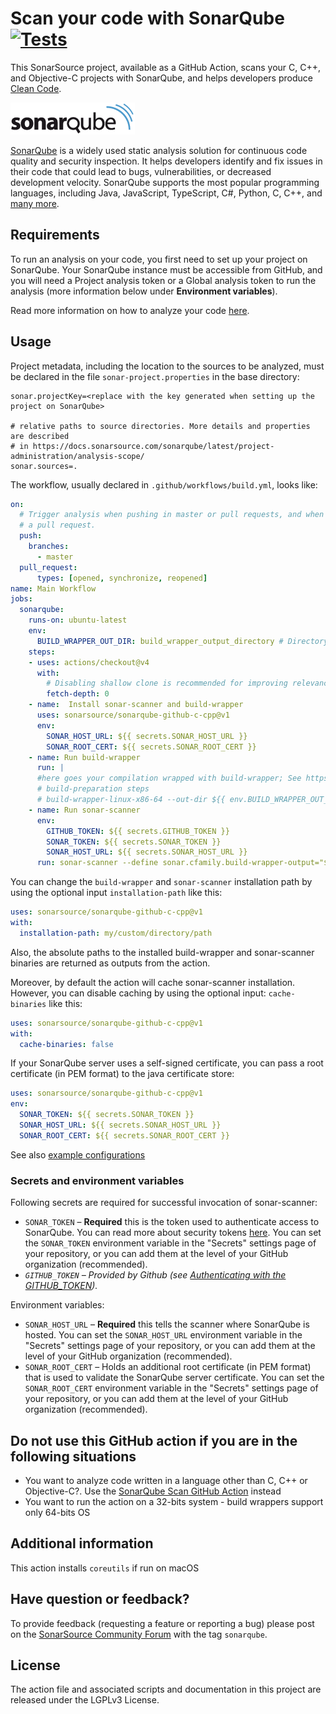 # Scan your code with SonarQube [![Tests](https://github.com/SonarSource/sonarqube-github-c-cpp/actions/workflows/tests.yml/badge.svg)](https://github.com/SonarSource/sonarqube-github-c-cpp/actions/workflows/tests.yml)

This SonarSource project, available as a GitHub Action, scans your C, C++, and Objective-C projects with SonarQube, and helps developers produce 
[Clean Code](https://www.sonarsource.com/solutions/clean-code/?utm_medium=referral&utm_source=github&utm_campaign=clean-code&utm_content=sonarqube-scan-action).

<img alt="The SonarQube logo" src="./images/SonarQube-72px.png">

[SonarQube](https://www.sonarsource.com/products/sonarqube/) is a widely used static analysis solution for continuous code quality and security inspection. 
It helps developers identify and fix issues in their code that could lead to bugs, vulnerabilities, or decreased development velocity.
SonarQube supports the most popular programming languages, including Java, JavaScript, TypeScript, C#, Python, C, C++, and [many more](https://www.sonarsource.com/knowledge/languages/).

## Requirements

To run an analysis on your code, you first need to set up your project on SonarQube. 
Your SonarQube instance must be accessible from GitHub, and you will need a Project analysis token or a Global analysis token to run the analysis (more information below under **Environment variables**).

Read more information on how to analyze your code [here](https://docs.sonarqube.org/latest/analysis/github-integration/).


## Usage


Project metadata, including the location to the sources to be analyzed, must be declared in the file `sonar-project.properties` in the base directory:

```properties
sonar.projectKey=<replace with the key generated when setting up the project on SonarQube>

# relative paths to source directories. More details and properties are described
# in https://docs.sonarsource.com/sonarqube/latest/project-administration/analysis-scope/
sonar.sources=.
```

The workflow, usually declared in `.github/workflows/build.yml`, looks like:

```yaml
on:
  # Trigger analysis when pushing in master or pull requests, and when creating
  # a pull request.
  push:
    branches:
      - master
  pull_request:
      types: [opened, synchronize, reopened]
name: Main Workflow
jobs:
  sonarqube:
    runs-on: ubuntu-latest
    env:
      BUILD_WRAPPER_OUT_DIR: build_wrapper_output_directory # Directory where build-wrapper output will be placed
    steps:
    - uses: actions/checkout@v4
      with:
        # Disabling shallow clone is recommended for improving relevancy of reporting
        fetch-depth: 0
    - name:  Install sonar-scanner and build-wrapper
      uses: sonarsource/sonarqube-github-c-cpp@v1
      env:
        SONAR_HOST_URL: ${{ secrets.SONAR_HOST_URL }}
        SONAR_ROOT_CERT: ${{ secrets.SONAR_ROOT_CERT }}
    - name: Run build-wrapper
      run: |
      #here goes your compilation wrapped with build-wrapper; See https://docs.sonarsource.com/sonarqube/latest/analyzing-source-code/languages/c-family/#using-build-wrapper for more information
      # build-preparation steps
      # build-wrapper-linux-x86-64 --out-dir ${{ env.BUILD_WRAPPER_OUT_DIR }} build-command
    - name: Run sonar-scanner
      env:
        GITHUB_TOKEN: ${{ secrets.GITHUB_TOKEN }}
        SONAR_TOKEN: ${{ secrets.SONAR_TOKEN }}
        SONAR_HOST_URL: ${{ secrets.SONAR_HOST_URL }}
      run: sonar-scanner --define sonar.cfamily.build-wrapper-output="${{ env.BUILD_WRAPPER_OUT_DIR }}" #Consult https://docs.sonarsource.com/sonarqube/latest/analyzing-source-code/scanners/sonarscanner/ for more information and options
```

You can change the `build-wrapper` and `sonar-scanner` installation path by using the optional input `installation-path` like this:

```yaml
uses: sonarsource/sonarqube-github-c-cpp@v1
with:
  installation-path: my/custom/directory/path
```
Also, the absolute paths to the installed build-wrapper and sonar-scanner binaries are returned as outputs from the action.

Moreover, by default the action will cache sonar-scanner installation. However, you can disable caching by using the optional input: `cache-binaries` like this:
```yaml
uses: sonarsource/sonarqube-github-c-cpp@v1
with:
  cache-binaries: false
```

If your SonarQube server uses a self-signed certificate, you can pass a root certificate (in PEM format) to the java certificate store:

```yaml
uses: sonarsource/sonarqube-github-c-cpp@v1
env:
  SONAR_TOKEN: ${{ secrets.SONAR_TOKEN }}
  SONAR_HOST_URL: ${{ secrets.SONAR_HOST_URL }}
  SONAR_ROOT_CERT: ${{ secrets.SONAR_ROOT_CERT }}
```

See also [example configurations](https://github.com/sonarsource-cfamily-examples?q=gh-actions-sc&type=all&language=&sort=)

### Secrets and environment variables

Following secrets are required for successful invocation of sonar-scanner: 
- `SONAR_TOKEN` – **Required** this is the token used to authenticate access to SonarQube. You can read more about security tokens [here](https://docs.sonarqube.org/latest/user-guide/user-token/). You can set the `SONAR_TOKEN` environment variable in the "Secrets" settings page of your repository, or you can add them at the level of your GitHub organization (recommended).
- *`GITHUB_TOKEN` – Provided by Github (see [Authenticating with the GITHUB_TOKEN](https://help.github.com/en/actions/automating-your-workflow-with-github-actions/authenticating-with-the-github_token)).*

Environment variables:
- `SONAR_HOST_URL` – **Required** this tells the scanner where SonarQube is hosted. You can set the `SONAR_HOST_URL` environment variable in the "Secrets" settings page of your repository, or you can add them at the level of your GitHub organization (recommended).
- `SONAR_ROOT_CERT` – Holds an additional root certificate (in PEM format) that is used to validate the SonarQube server certificate. You can set the `SONAR_ROOT_CERT` environment variable in the "Secrets" settings page of your repository, or you can add them at the level of your GitHub organization (recommended).

## Do not use this GitHub action if you are in the following situations

* You want to analyze code written in a language other than C, C++ or Objective-C?. Use the [SonarQube Scan GitHub Action](https://github.com/SonarSource/sonarqube-scan-action) instead
* You want to run the action on a 32-bits system - build wrappers support only 64-bits OS

## Additional information

This action installs `coreutils` if run on macOS

## Have question or feedback?

To provide feedback (requesting a feature or reporting a bug) please post on the [SonarSource Community Forum](https://community.sonarsource.com/) with the tag `sonarqube`.

## License

The action file and associated scripts and documentation in this project are released under the LGPLv3 License.
